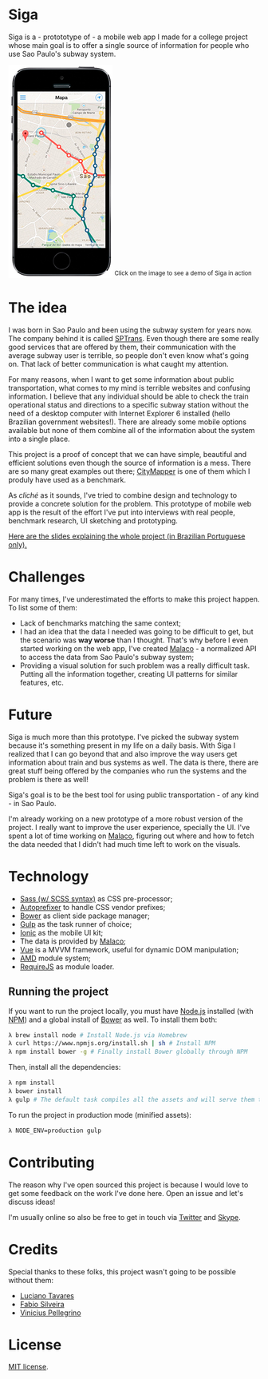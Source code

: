 # Siga

Siga is a - protototype of - a mobile web app I made for a college project whose main goal is to offer a single source of information for people who use Sao Paulo's subway system.

[![Siga](./demo.jpg)](https://cloudup.com/cqn4fjWT1oF)
<sup>Click on the image to see a demo of Siga in action</sup>

# The idea

I was born in Sao Paulo and been using the subway system for years now. The company behind it is called [SPTrans](http://www.sptrans.com.br). Even though there are some really good services that are offered by them, their communication with the average subway user is terrible, so people don't even know what's going on. That lack of better communication is what caught my attention.

For many reasons, when I want to get some information about public transportation, what comes to my mind is terrible websites and confusing information. I believe that any individual should be able to check the train operational status and directions to a specific subway station without the need of a desktop computer with Internet Explorer 6 installed (hello Brazilian government websites!).
There are already some mobile options available but none of them combine all of the information about the system into a single place.

This project is a proof of concept that we can have simple, beautiful and efficient solutions even though the source of information is a mess. There are so many great examples out there; [CityMapper](https://citymapper.com) is one of them which I produly have used as a benchmark.

As *cliché* as it sounds, I've tried to combine design and technology to provide a concrete solution for the problem.
This prototype of mobile web app is the result of the effort I've put into interviews with real people, benchmark research, UI sketching and prototyping.

[Here are the slides explaining the whole project (in Brazilian Portuguese only).](https://speakerdeck.com/rafaelrinaldi/projeto-de-conclusao-de-curso)

# Challenges

For many times, I've underestimated the efforts to make this project happen. To list some of them:

  * Lack of benchmarks matching the same context;
  * I had an idea that the data I needed was going to be difficult to get, but the scenario was **way worse** than I thought. That's why before I even started working on the web app, I've created [Malaco](http://github.com/rafaelrinaldi/malaco) - a normalized API to access the data from Sao Paulo's subway system;
  * Providing a visual solution for such problem was a really difficult task. Putting all the information together, creating UI patterns for similar features, etc.

# Future

Siga is much more than this prototype. I've picked the subway system because it's something present in my life on a daily basis. With Siga I realized that I can go beyond that and also improve the way users get information about train and bus systems as well. The data is there, there are great stuff being offered by the companies who run the systems and the problem is there as well!

Siga's goal is to be the best tool for using public transportation - of any kind - in Sao Paulo.

I'm already working on a new prototype of a more robust version of the project. I really want to improve the user experience, specially the UI. I've spent a lot of time working on [Malaco](http://github.com/rafaelrinaldi/malaco), figuring out where and how to fetch the data needed that I didn't had much time left to work on the visuals.

# Technology

  * [Sass (w/ SCSS syntax)](http://sass-lang.com) as CSS pre-processor;
  * [Autoprefixer](https://github.com/postcss/autoprefixer) to handle CSS vendor prefixes;
  * [Bower](http://bower.io) as client side package manager;
  * [Gulp](http://gulpjs.com) as the task runner of choice;
  * [Ionic](http://ionicframework.com) as the mobile UI kit;
  * The data is provided by [Malaco](http://github.com/rafaelrinaldi/malaco);
  * [Vue](http://vuejs.org) is a MVVM framework, useful for dynamic DOM manipulation;
  * [AMD](http://en.wikipedia.org/wiki/Asynchronous_module_definition) module system;
  * [RequireJS](http://requirejs.org) as module loader.

## Running the project

If you want to run the project locally, you must have [Node.js](http://nodejs.org) installed (with [NPM](http://npmjs.com)) and a global install of [Bower](http://bower.io) as well. To install them both:

```sh
λ brew install node # Install Node.js via Homebrew
λ curl https://www.npmjs.org/install.sh | sh # Install NPM
λ npm install bower -g # Finally install Bower globally through NPM
```

Then, install all the dependencies:

```sh
λ npm install
λ bower install
λ gulp # The default task compiles all the assets and will serve them to the localhost
```

To run the project in production mode (minified assets):

```sh
λ NODE_ENV=production gulp
```

# Contributing

The reason why I've open sourced this project is because I would love to get some feedback on the work I've done here. Open an issue and let's discuss ideas!

I'm usually online so also be free to get in touch via [Twitter](http://twitter.com/rafaelrinaldi) and [Skype](skype:rafaelrinaldi).

# Credits

Special thanks to these folks, this project wasn't going to be possible without them:

  * [Luciano Tavares](https://twitter.com/lucianot)
  * [Fabio Silveira](https://twitter.com/fabionsilveira)
  * [Vinicius Pellegrino](https://twitter.com/vinigp)

# License

[MIT license](http://rinaldi.mit-license.org).
